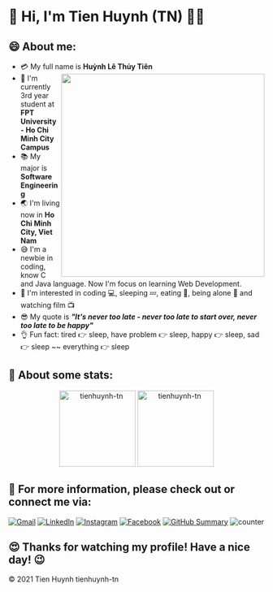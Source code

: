 # :wave: Hi, I'm Tien Huynh (TN) :man_technologist:

## :smile: About me:

- :credit_card: My full name is **Huỳnh Lê Thủy Tiên** <img src="https://i.pinimg.com/originals/df/1a/ff/df1aff8395678d11b99b575f0e3b19d5.gif" width="400" align="right"/>
- :school: I'm currently 3rd year student at **FPT University - Ho Chi Minh City Campus**
- :books: My major is **Software Engineering**
- :earth_asia: I'm living now in **Ho Chi Minh City, Viet Nam**
- :sweat_smile: I'm a newbie in coding, know C and Java language. Now I'm focus on learning Web Development.
- :monocle_face: I'm interested in coding :computer:, sleeping :zzz:, eating :cut_of_meat:, being alone :zany_face: and watching film :tv:
- :sunglasses: My quote is ***"It's never too late - never too late to start over, never too late to be happy"*** 
- :ok_hand: Fun fact: tired :point_right: sleep, have problem :point_right: sleep, happy :point_right: sleep, sad :point_right: sleep ~~ everything :point_right: sleep

## 🌟 About some stats:
<div align="center">
<img height="150em" src="https://github-readme-stats.vercel.app/api/top-langs/?username=tienhuynh-tn&layout=compact&&bg_color=ffa07a,ffd700,23df74&title_color=fff&text_color=fff" alt="tienhuynh-tn"/>
<img height="150em" src="https://github-readme-stats.vercel.app/api/?username=tienhuynh-tn&show_icons=true&&bg_color=ffa07a,ffd700,23df74&title_color=fff&text_color=fff" alt="tienhuynh-tn"/>
</div>

## :postbox: For more information, please check out or connect me via: 
[![Gmail](https://img.shields.io/twitter/url?label=Gmail&logo=gmail&url=https://gmail.com)](mailto:tien.huynhlt.tn@gmail.com) [![LinkedIn](https://img.shields.io/twitter/url?label=LinkedIn&logo=linkedin&url=https://www.linkedin.com/in/tienhuynhlttn/)](https://www.linkedin.com/in/tienhuynhlttn/) [![Instagram](https://img.shields.io/twitter/url?label=Instagram&logo=instagram&style=social&url=https://www.instagram.com/_huynh.tien.5536_/)](https://www.instagram.com/_huynh.tien.5536_/) [![Facebook](https://img.shields.io/twitter/url?label=Facebook&logo=facebook&url=https://www.facebook.com/tien.huynhlethuy.tn/)](https://www.facebook.com/tien.huynhlethuy.tn/) [![GitHub Summary](https://img.shields.io/twitter/url?label=Github-Summary&logo=github&url=https://profile-summary-for-github.herokuapp.com/user/tienhuynh-tn)](https://profile-summary-for-github.herokuapp.com/user/tienhuynh-tn) ![counter](https://enemo786q3svfle.m.pipedream.net)  

## :heart_eyes: Thanks for watching my profile! Have a nice day! :wink: 

&copy; 2021 Tien Huynh tienhuynh-tn

